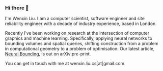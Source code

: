 ### Hi there 👋

<!--
**wenxin-liu/wenxin-liu** is a ✨ _special_ ✨ repository because its `README.md` (this file) appears on your GitHub profile.

Here are some ideas to get you started:

- 🔭 I’m currently working on ...
- 🌱 I’m currently learning ...
- 👯 I’m looking to collaborate on ...
- 🤔 I’m looking for help with ...
- 💬 Ask me about ...
- 📫 How to reach me: ...
- 😄 Pronouns: ...
- ⚡ Fun fact: ...
-->

I'm Wenxin Liu. I am a computer scientist, software engineer and site reliability engineer with a decade of industry experience, based in London. 

Recently I've been working on research at the intersection of computer graphics and machine learning. Specifically, applying neural networks to bounding volumes and spatial queries, shifting construction from a problem in computational geometry to a problem of optimisation. Our latest article, [Neural Bounding](https://arxiv.org/abs/2310.06822), is out on arXiv pre-print.

You can get in touch with me at wenxin.liu.cs[at]gmail.com.
